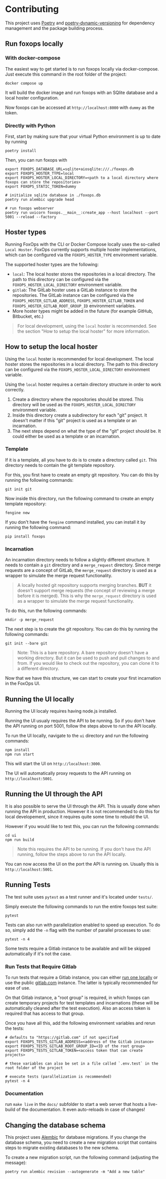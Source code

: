 # Contributing

This project uses [Poetry](https://python-poetry.org/)
and [poetry-dynamic-versioning](https://pypi.org/project/poetry-dynamic-versioning/)
for dependency management and the package building process.

## Run foxops locally

### With docker-compose

The easiest way to get started is to run foxops locally via docker-compose. Just execute this command in the root folder of the project:

```shell
docker compose up
```

It will build the docker image and run foxops with an SQlite database and a local hoster configuration.

Now foxops can be accessed at `http://localhost:8000` with `dummy` as the token.

### Directly with Python

First, start by making sure that your virtual Python environment is up to date by running

```shell
poetry install
```

Then, you can run foxops with

```shell
export FOXOPS_DATABASE_URL=sqlite+aiosqlite:///./foxops.db
export FOXOPS_HOSTER_TYPE=local
export FOXOPS_HOSTER_LOCAL_DIRECTORY=<path to a local directory where foxops can store the repositories>
export FOXOPS_STATIC_TOKEN=dummy

# initialize sqlite database in ./foxops.db
poetry run alembic upgrade head

# run foxops webserver
poetry run uvicorn foxops.__main__:create_app --host localhost --port 5001 --reload --factory
```

## Hoster types

Running FoxOps with the CLI or Docker Compose locally uses the so-called `Local Hoster`. FoxOps currently supports multiple hoster implementations, which can be configured via the `FOXOPS_HOSTER_TYPE` environment variable.

The supported hoster types are the following:

- `local`: The local hoster stores the repositories in a local directory. The path to this directory can be configured via the `FOXOPS_HOSTER_LOCAL_DIRECTORY` environment variable.
- `gitlab`: The GitLab hoster uses a GitLab instance to store the repositories. The GitLab instance can be configured via the `FOXOPS_HOSTER_GITLAB_ADDRESS`, `FOXOPS_HOSTER_GITLAB_TOKEN` and `FOXOPS_HOSTER_GITLAB_ROOT_GROUP_ID` environment variables.
- More hoster types might be added in the future (for example GitHub, Bitbucket, etc.)

> For local development, using the `local` hoster is recommended. See the section "How to setup the local hoster" for more information.

## How to setup the local hoster

Using the `local` hoster is recommended for local development. The local hoster stores the repositories in a local directory. The path to this directory can be configured via the `FOXOPS_HOSTER_LOCAL_DIRECTORY` environment variable.

Using the `local` hoster requires a certain directory structure in order to work correctly.

1. Create a directory where the repositories should be stored. This directory will be used as the `FOXOPS_HOSTER_LOCAL_DIRECTORY` environment variable.
2. Inside this directory create a subdirectory for each "git" project. It doesn't matter if this "git" project is used as a template or an incarnation.
3. The next steps depend on what the type of the "git" project should be. It could either be used as a template or an incarnation.

### Template

If it is a template, all you have to do is to create a directory called `git`. This directory needs to contain the git template repository.

For this, you first have to create an empty git repository. You can do this by running the following commands:

```shell
git init git
```

Now inside this directory, run the following command to create an empty template repository:

```shell
fengine new
```

If you don't have the `fengine` command installed, you can install it by running the following command:

```shell
pip install foxops
```

### Incarnation

An incarnation directory needs to follow a slightly different structure. It needs to contain a `git` directory and a `merge_request` directory. Since merge requests are a concept of GitLab, the `merge_request` directory is used as a wrapper to simulate the merge request functionality.

> A locally hosted git repository supports merging branches. **BUT** it doesn't support merge requests (the concept of reviewing a merge before it is merged). This is why the `merge_request` directory is used as a wrapper to simulate the merge request functionality.

To do this, run the following commands:

```shell
mkdir -p merge_request
```

The next step is to create the git repository. You can do this by running the following commands:

```shell
git init --bare git
```

> Note: This is a bare repository. A bare repository doesn't have a working directory. But it can be used to push and pull changes to and from. If you would like to check out the repository, you can clone it to a different directory.

Now that we have this structure, we can start to create your first incarnation in the FoxOps UI.

## Running the UI locally
Running the UI localy requires having node.js installed. 

Running the UI usualy requires the API to be running. So if you don't have the API running on port 5001, follow the steps above to run the API locally.

To run the UI locally, navigate to the `ui` directory and run the following commands:

```shell
npm install
npm run start
```

This will start the UI on `http://localhost:3000`.

The UI will automatically proxy requests to the API running on `http://localhost:5001`.

## Running the UI through the API
It is also possible to serve the UI through the API. This is usually done when running the API in production. However it is not recommended to do this for local developement, since it requires quite some time to rebuild the UI.

However if you would like to test this, you can run the following commands:

```shell
cd ui
npm run build
```

> Note this requires the API to be running. If you don't have the API running, follow the steps above to run the API locally.

You can now access the UI on the port the API is running on. Usually this is `http://localhost:5001`.


## Running Tests

The test suite uses `pytest` as a test runner and it's located under `tests/`.

Simply execute the following commands to run the entire foxops test suite:

```shell
pytest
```

Tests can also run with parallelization enabled to speed up execution. To do so, simply add the `-n` flag with the number of parallel processes to use:

```shell
pytest -n 4
```

Some tests require a Gitlab instance to be available and will be skipped automatically if it's not the case.

### Run Tests that Require Gitlab

To run tests that require a Gitlab instance, you can either [run one locally](https://docs.gitlab.com/ee/install/docker.html) or use the public [gitlab.com](https://gitlab.com) instance. The latter is typically recommended for ease of use.

On that Gitlab instance, a "root group" is required, in which foxops can create temporary projects for test templates and incarnations (these will be automatically cleaned after the test execution). Also an access token is required that has access to that group.

Once you have all this, add the following environment variables and rerun the tests:

```shell
# defaults to "https://gitlab.com" if not specified
export FOXOPS_TESTS_GITLAB_ADDRESS=<address of the Gitlab instance>
export FOXOPS_TESTS_GITLAB_ROOT_GROUP_ID=<ID of the root group>
export FOXOPS_TESTS_GITLAB_TOKEN=<access token that can create projects>

# these variables can also be set in a file called `.env.test` in the root folder of the project

# execute tests (parallelization is recommended)
pytest -n 4
```

### Documentation

run `make live` in the `docs/` subfolder to start a web server that hosts a live-build of the documentation. It even auto-reloads in case of changes!

## Changing the database schema

This project uses [Alembic](https://alembic.sqlalchemy.org/en/latest/) for database migrations. If you change the database schema, you need to create a new migration script that contains steps to migrate existing databases to the new schema.

To create a new migration script, run the following command (adjusting the message):

```
poetry run alembic revision --autogenerate -m "Add a new table"
```
